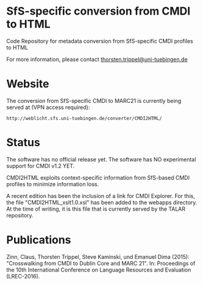# SfS-specific conversion from CMDI to HTML 

Code Repository for metadata conversion from SfS-specific CMDI profiles to HTML

For more information, please contact thorsten.trippel@uni-tuebingen.de

# Website

The conversion from SfS-specific CMDI to MARC21 is currently being served at (VPN access required):

```http://weblicht.sfs.uni-tuebingen.de/converter/CMDI2HTML/ ```

# Status

The software has no official release yet. The software has NO experimental support for CMDI v1.2 YET.

CMDI2HTML exploits context-specific information from SfS-based CMDI profiles to
minimize information loss.

A recent edition has been the inclusion of a link for CMDI Explorer. For this,
the file "CMDI2HTML_xslt1.0.xsl" has been added to the webapps directory. At the
time of writing, it is this file that is currently served by the TALAR repository.

# Publications

Zinn, Claus, Thorsten Trippel, Steve Kaminski, und Emanuel Dima (2015): "Crosswalking from CMDI to Dublin Core and MARC 21". In: Proceedings of the 10th International Conference on Language Resources and Evaluation (LREC-2016).




